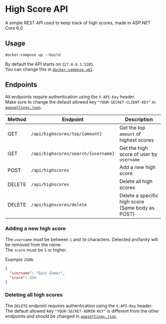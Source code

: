 # High Score API

A simple REST API used to keep track of high scores, made in ASP.NET Core 6.0

## Usage

```
docker-compose up --build
```

By default the API starts on `127.0.0.1:5205`.  
You can change this in [`docker-compose.yml`](./docker-compose.yml).

## Endpoints

All endpoints require authentication using the `X-API-Key` header.  
Make sure to change the default allowed key `"YOUR-SECRET-CLIENT-KEY"` in [`appsettings.json`](./HighScoreAPI/appsettings.json).

| Method | Endpoint                            | Description                                      |
| ------ | ----------------------------------- | ------------------------------------------------ |
| GET    | `/api/highscores/top/{amount}`      | Get the top `amount` of highest scores           |
| GET    | `/api/highscores/search/{username}` | Get the high score of user by `username`         |
| POST   | `/api/highscores`                   | Add a new high score                             |
| DELETE | `/api/highscores`                   | Delete all high scores                           |
| DELETE | `/api/highscores/delete`            | Delete a specific high score (Same body as POST) |

### Adding a new high score

The `username` must be between `1` and `30` characters. Detected profanity will be removed from the name.  
The `score` must be `1` or higher.

Example `JSON`:

```json
{
  "username": "Epic-Gamer",
  "score": 490
}
```

### Deleting all high scores

The `DELETE` endpoint requires authentication using the `X-API-Key` header.  
The default allowed key `"YOUR-SECRET-ADMIN-KEY"` is different from the other endpoints and should be changed in [`appsettings.json`](./HighScoreAPI/appsettings.json).
